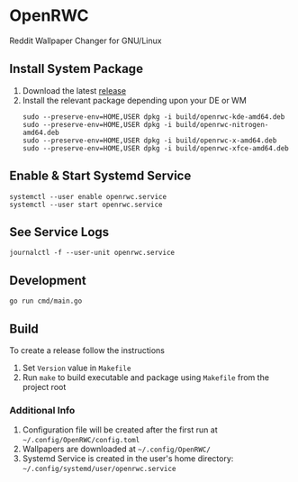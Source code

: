 # OpenRWC

Reddit Wallpaper Changer for GNU/Linux

## Install System Package
1. Download the latest [release](https://github.com/zxcV32/OpenRWC/releases)
2. Install the relevant package depending upon your DE or WM
   ```shell
   sudo --preserve-env=HOME,USER dpkg -i build/openrwc-kde-amd64.deb
   sudo --preserve-env=HOME,USER dpkg -i build/openrwc-nitrogen-amd64.deb
   sudo --preserve-env=HOME,USER dpkg -i build/openrwc-x-amd64.deb
   sudo --preserve-env=HOME,USER dpkg -i build/openrwc-xfce-amd64.deb
   ```

## Enable & Start Systemd Service
```shell
systemctl --user enable openrwc.service
systemctl --user start openrwc.service
```

## See Service Logs
```shell
journalctl -f --user-unit openrwc.service
```

## Development
```
go run cmd/main.go 
```

## Build
To create a release follow the instructions
1. Set `Version` value in `Makefile`
2. Run `make` to build executable and package using `Makefile` from the project root

### Additional Info
1. Configuration file will be created after the first run at `~/.config/OpenRWC/config.toml`
2. Wallpapers are downloaded at `~/.config/OpenRWC/`
3. Systemd Service is created in the user's home directory: `~/.config/systemd/user/openrwc.service`